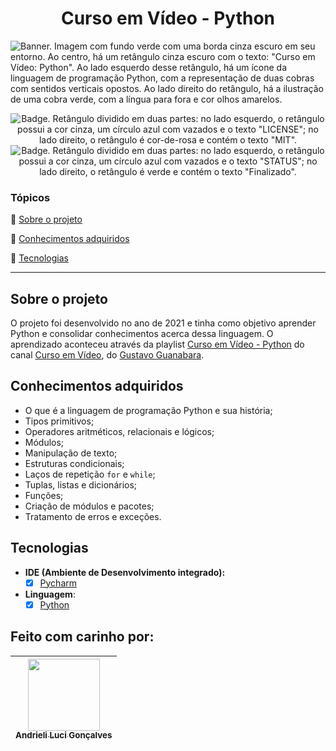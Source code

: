<h1 align="center"> Curso em Vídeo - Python </h1>

  <img src="https://i.imgur.com/fUBx2ck.png" alt='Banner. Imagem com fundo verde com uma borda cinza escuro em seu entorno. Ao centro, há um retângulo cinza escuro com o texto: "Curso em Vídeo: Python". Ao lado esquerdo desse retângulo, há um ícone da linguagem de programação Python, com a representação de duas cobras com sentidos verticais opostos. Ao lado direito do retângulo, há a ilustração de uma cobra verde, com a língua para fora e cor olhos amarelos.' />
</p>

<p align="center">
    <img src='https://img.shields.io/badge/License-MIT-f2a2b7?style=for-the-badge&logo=appveyor' alt='Badge. Retângulo dividido em duas partes: no lado esquerdo, o retângulo possui a cor cinza, um círculo azul com vazados e o texto "LICENSE"; no lado direito, o retângulo é cor-de-rosa e contém o texto "MIT".'>
    <img src='https://img.shields.io/badge/Status-Finalizado-abf285?style=for-the-badge&logo=appveyor' alt='Badge. Retângulo dividido em duas partes: no lado esquerdo, o retângulo possui a cor cinza, um círculo azul com vazados e o texto "STATUS"; no lado direito, o retângulo é verde e contém o texto "Finalizado".'>
</p>


### Tópicos 

:small_blue_diamond: [Sobre o projeto](#sobre-o-projeto)

:small_blue_diamond: [Conhecimentos adquiridos](#conhecimentos-adquiridos)

:small_blue_diamond: [Tecnologias](#tecnologias)

---

## Sobre o projeto 
O projeto foi desenvolvido no ano de 2021 e tinha como objetivo aprender Python e consolidar conhecimentos acerca dessa linguagem. O aprendizado aconteceu através da playlist [Curso em Vídeo - Python](https://www.youtube.com/playlist?list=PLvE-ZAFRgX8hnECDn1v9HNTI71veL3oW0) do canal [Curso em Vídeo](https://www.youtube.com/@CursoemVideo), do [Gustavo Guanabara](https://github.com/gustavoguanabara).

## Conhecimentos adquiridos
- O que é a linguagem de programação Python e sua história;
- Tipos primitivos;
- Operadores aritméticos, relacionais e lógicos;
- Módulos;
- Manipulação de texto;
- Estruturas condicionais;
- Laços de repetição `for` e `while`;
- Tuplas, listas e dicionários;
- Funções;
- Criação de módulos e pacotes;
- Tratamento de erros e exceções.

## Tecnologias
- **IDE (Ambiente de Desenvolvimento integrado):**
  - [x] [Pycharm](https://www.jetbrains.com/pycharm/)
- **Linguagem**:
  - [x] [Python](https://docs.python.org/3/)

## Feito com carinho por:

| [<img src="https://avatars.githubusercontent.com/u/62841828?v=4" width=115><br><sub>Andrieli Luci Gonçalves</sub>](https://github.com/strawndri) |
| :---: |
